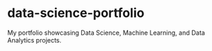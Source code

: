 # data-science-portfolio
My portfolio showcasing Data Science, Machine Learning, and Data Analytics projects.
